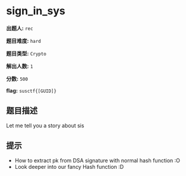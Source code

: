 # sign_in_sys

**出题人:** `rec`

**题目难度:** `hard`

**题目类型:** `Crypto`

**解出人数:** `1`

**分数:** `500`

**flag:** `susctf{[GUID]}`

## 题目描述

Let me tell you a story about sis


## 提示

- How to extract pk from DSA signature with normal hash function :O
- Look deeper into our fancy Hash function :D

            